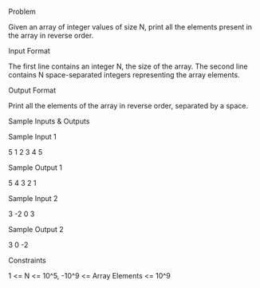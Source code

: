 Problem

Given an array of integer values of size N, print all the elements present in the array in reverse order.


Input Format

The first line contains an integer N, the size of the array. The second line contains N space-separated integers representing the array elements.


Output Format

Print all the elements of the array in reverse order, separated by a space.


Sample Inputs & Outputs

Sample Input 1


5
1 2 3 4 5


Sample Output 1


5 4 3 2 1


Sample Input 2


3
-2 0 3


Sample Output 2


3 0 -2


Constraints

1 <= N <= 10^5, -10^9 <= Array Elements <= 10^9